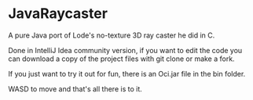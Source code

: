 # JavaRaycaster
A pure Java port of Lode's no-texture 3D ray caster he did in C. 

Done in IntelliJ Idea community version,
if you want to edit the code you can download a copy of the project files with git clone
or make a fork.

If you just want to try it out for fun,
there is an Oci.jar file in the bin folder.

WASD to move and that's all there is to it. 
